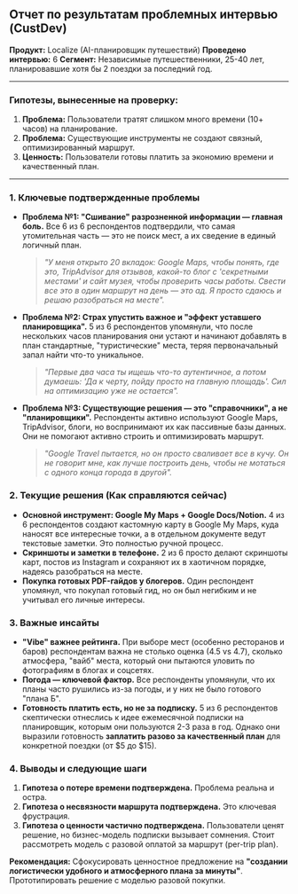 ## **Отчет по результатам проблемных интервью (CustDev)**

**Продукт:** Localize (AI-планировщик путешествий)
**Проведено интервью:** 6
**Сегмент:** Независимые путешественники, 25-40 лет, планировавшие хотя бы 2 поездки за последний год.

---

### Гипотезы, вынесенные на проверку:
1.  **Проблема:** Пользователи тратят слишком много времени (10+ часов) на планирование.
2.  **Проблема:** Существующие инструменты не создают связный, оптимизированный маршрут.
3.  **Ценность:** Пользователи готовы платить за экономию времени и качественный план.

---

### 1. Ключевые подтвержденные проблемы

- **Проблема №1: "Сшивание" разрозненной информации — главная боль.**
  Все 6 из 6 респондентов подтвердили, что самая утомительная часть — это не поиск мест, а их сведение в единый логичный план. 
  > *"У меня открыто 20 вкладок: Google Maps, чтобы понять, где это, TripAdvisor для отзывов, какой-то блог с 'секретными местами' и сайт музея, чтобы проверить часы работы. Свести все это в один маршрут на день — это ад. Я просто сдаюсь и решаю разобраться на месте".* 

- **Проблема №2: Страх упустить важное и "эффект уставшего планировщика".**
  5 из 6 респондентов упомянули, что после нескольких часов планирования они устают и начинают добавлять в план стандартные, "туристические" места, теряя первоначальный запал найти что-то уникальное.
  > *"Первые два часа ты ищешь что-то аутентичное, а потом думаешь: 'Да к черту, пойду просто на главную площадь'. Сил на оптимизацию уже не остается".*

- **Проблема №3: Существующие решения — это "справочники", а не "планировщики".**
  Респонденты активно используют Google Maps, TripAdvisor, блоги, но воспринимают их как пассивные базы данных. Они не помогают активно строить и оптимизировать маршрут.
  > *"Google Travel пытается, но он просто сваливает все в кучу. Он не говорит мне, как лучше построить день, чтобы не мотаться с одного конца города в другой".*

### 2. Текущие решения (Как справляются сейчас)

- **Основной инструмент: Google My Maps + Google Docs/Notion.** 4 из 6 респондентов создают кастомную карту в Google My Maps, куда наносят все интересные точки, а в отдельном документе ведут текстовые заметки. Это полностью ручной процесс.
- **Скриншоты и заметки в телефоне.** 2 из 6 просто делают скриншоты карт, постов из Instagram и сохраняют их в хаотичном порядке, надеясь разобраться на месте.
- **Покупка готовых PDF-гайдов у блогеров.** Один респондент упомянул, что покупал готовый гид, но он был негибким и не учитывал его личные интересы.

### 3. Важные инсайты

- **"Vibe" важнее рейтинга.** При выборе мест (особенно ресторанов и баров) респондентам важна не столько оценка (4.5 vs 4.7), сколько атмосфера, "вайб" места, который они пытаются уловить по фотографиям в блогах и соцсетях.
- **Погода — ключевой фактор.** Все респонденты упомянули, что их планы часто рушились из-за погоды, и у них не было готового "плана Б".
- **Готовность платить есть, но не за подписку.** 5 из 6 респондентов скептически отнеслись к идее ежемесячной подписки на планировщик, которым они пользуются 2-3 раза в год. Однако они выразили готовность **заплатить разово за качественный план** для конкретной поездки (от $5 до $15).

### 4. Выводы и следующие шаги

1.  **Гипотеза о потере времени подтверждена.** Проблема реальна и остра.
2.  **Гипотеза о несвязности маршрута подтверждена.** Это ключевая фрустрация.
3.  **Гипотеза о ценности частично подтверждена.** Пользователи ценят решение, но бизнес-модель подписки вызывает сомнения. Стоит рассмотреть модель с разовой оплатой за маршрут (per-trip plan).

**Рекомендация:** Сфокусировать ценностное предложение на **"создании логистически удобного и атмосферного плана за минуты"**. Прототипировать решение с моделью разовой покупки.